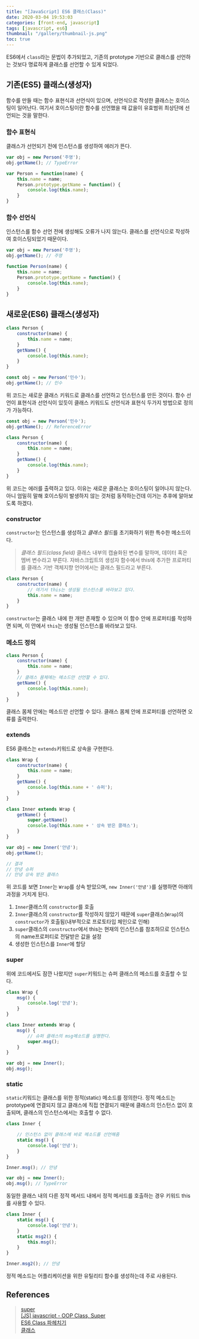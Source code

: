 ```yaml
---
title: "[JavaScript] ES6 클래스(Class)"
date: 2020-03-04 19:53:03
categories: [front-end, javascript]
tags: [javascript, es6]
thumbnail: "/gallery/thumbnail-js.png"
toc: true
---
```


ES6에서 `class`라는 문법이 추가되었고, 기존의 prototype 기반으로 클래스를 선언하는 것보다 명료하게 클래스를 선언할 수 있게 되었다. 

<!-- more -->

## 기존(ES5) 클래스(생성자)
함수를 만들 때는 함수 표현식과 선언식이 있으며, 선언식으로 작성한 클래스는 호이스팅이 일어난다. 여기서 호이스팅이란 함수를 선언했을 때 값을이 유효범위 최상단에 선언되는 것을 말한다.

### 함수 표현식
클래스가 선언되기 전에 인스턴스를 생성하여 에러가 뜬다.
```javascript
var obj = new Person('주영');
obj.getName(); // TypeError

var Person = function(name) {
    this.name = name;
    Person.prototype.getName = function() {
        console.log(this.name);
    }
}
```

### 함수 선언식
인스턴스를 함수 선언 전에 생성해도 오류가 나지 않는다. 클래스를 선언식으로 작성하여 호이스팅되었기 때문이다.
```javascript
var obj = new Person('주영');
obj.getName(); // 주영

function Person(name) {
    this.name = name;
    Person.prototype.getName = function() {
        console.log(this.name);
    }
}
```

## 새로운(ES6) 클래스(생성자)

```javascript
class Person {
    constructor(name) {
        this.name = name;
    }
    getName() {
        console.log(this.name);
    }
}

const obj = new Person('민수');
obj.getName(); // 민수
```
위 코드는 새로운 클래스 키워드로 클래스를 선언하고 인스턴스를 만든 것이다. 함수 선언이 표현식과 선언식이 있듯이 클래스 키워드도 선언식과 표현식 두가지 방법으로 정의가 가능하다.

```javascript
const obj = new Person('민수');
obj.getName(); // ReferenceError

class Person {
    constructor(name) {
        this.name = name;
    }
    getName() {
        console.log(this.name);
    }
}
```
위 코드는 에러를 출력하고 있다. 이유는 새로운 클래스는 호이스팅이 일어나지 않는다. 아니 엄밀히 말해 호이스팅이 발생하지 않는 것처럼 동작하는건데 이거는 추후에 알아보도록 하겠다.

### constructor
`constructor`는 인스턴스를 생성하고 *클래스 필드*를 초기화하기 위한 특수한 메소드이다.

> *클래스 필드(class field)*
> 클래스 내부의 캡슐화된 변수를 말하며, 데이터 혹은 멤버 변수라고 부른다. 자바스크립트의 생성자 함수에서 this에 추가한 프로퍼티를 클래스 기반 객체지향 언어에서는 클래스 필드라고 부른다.

```javascript
class Person {
    constructor(name) {
        // 여기서 this는 생성될 인스턴스를 바라보고 있다.
        this.name = name;
    }
}
```

`constructor`는 클래스 내에 한 개만 존재할 수 있으며 이 함수 안에 프로퍼티를 작성하면 되며, 이 안에서 `this`는 생성될 인스턴스를 바라보고 있다.

### 메소드 정의
```javascript
class Person {
    constructor(name) {
        this.name = name;
    }
    // 클래스 몸체에는 메소드만 선언할 수 있다.
    getName() {
        console.log(this.name);
    }
}
```

클래스 몸체 안에는 메소드만 선언할 수 있다. 클래스 몸체 안에 프로퍼티를 선언하면 오류를 출력한다.

### extends
ES6 클래스는 `extends`키워드로 상속을 구현한다.

```javascript
class Wrap {
    constructor(name) {
        this.name = name;
    }
    getName() {
        console.log(this.name + ' 슈퍼');
    }
}

class Inner extends Wrap {
    getName() {
        super.getName()
        console.log(this.name + ' 상속 받은 클래스');
    }
}

var obj = new Inner('안녕');
obj.getName();

// 결과
// 안녕 슈퍼
// 안녕 상속 받은 클래스
```

위 코드를 보면 `Inner`는 `Wrap`를 상속 받았으며, `new Inner('안녕')`를 실행하면 아래의 과정을 거치게 된다.

1. `Inner`클래스의 `constructor`를 호출
2. `Inner`클래스의 `constructor`를 작성하지 않았기 때문에 `super`클래스(`Wrap`)의 `constructor`가 호출됨(내부적으로 프로토타입 체인으로 인해)
3. `super`클래스의 `constructor`에서 this는 현재의 인스턴스를 참조하므로 인스턴스의 name프로퍼티로 전달받은 값을 설정
4. 생성한 인스턴스를 `Inner`에 할당

### super
위에 코드에서도 잠깐 나왔지만 `super`키워드는 슈퍼 클래스의 메소드를 호출할 수 있다.

```javascript
class Wrap {
    msg() {
        console.log('안녕');
    }
}

class Inner extends Wrap {
    msg() {
        // 슈퍼 클래스의 msg메소드를 실행한다.
        super.msg();
    }
}

var obj = new Inner();
obj.msg();
```

### static

`static`키워드는 클래스를 위한 정적(static) 메소드를 정의한다. 정적 메소드는 prototype에 연결되지 않고 클래스에 직접 연결되기 때문에 클래스의 인스턴스 없이 호출되며, 클래스의 인스턴스에서는 호출할 수 없다.

```javascript
class Inner {

    // 인스턴스 없이 클래스에 바로 메소드를 선언해줌
    static msg() {
        console.log('안녕');
    }
}

Inner.msg(); // 안녕

var obj = new Inner();
obj.msg(); // TypeError
```

동일한 클래스 내의 다른 정적 메서드 내에서 정적 메서드를 호출하는 경우 키워드 this를 사용할 수 있다.

```javascript
class Inner {
    static msg() {
        console.log('안녕');
    }
    static msg2() {
        this.msg();
    }
}

Inner.msg2(); // 안녕
```

정적 메소드는 어플리케이션을 위한 유틸리티 함수를 생성하는데 주로 사용된다.

## References
> [super](https://developer.mozilla.org/ko/docs/Web/JavaScript/Reference/Operators/super)  
> [[JS] javascript - OOP Class, Super](https://velog.io/@hytenic/Javascript-javascript-OOP-Class-Super)  
> [ES6 Class 파헤치기](https://jongmin92.github.io/2017/06/18/JavaScript/class/#index)  
> [클래스](https://poiemaweb.com/es6-class)
